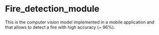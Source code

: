 # Fire_detection_module

This is the computer vision model implemented in a mobile application and that allows to detect a fire with high accuracy (~ 96%).
